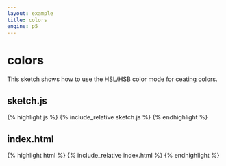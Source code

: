 ```yaml
---
layout: example
title: colors
engine: p5
---
```


# colors

This sketch shows how to use the HSL/HSB color mode for ceating colors.  

## sketch.js 
{% highlight js %}
{% include_relative sketch.js %}
{% endhighlight %}
## index.html 
{% highlight html %}
{% include_relative index.html %}
{% endhighlight %}
